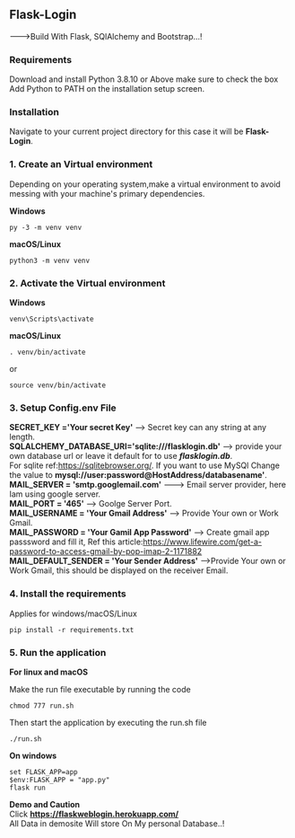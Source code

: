 ## Flask-Login
--->Build With Flask, SQlAlchemy and Bootstrap...!

### Requirements

Download and install Python 3.8.10 or Above make sure to check the box Add Python to PATH on the installation setup screen.


### Installation
          
Navigate to your current project directory for this case it will be **Flask-Login**. <br>
          
### 1. Create an Virtual environment
          
Depending on your operating system,make a virtual environment to avoid messing with your machine's primary dependencies.

**Windows**
          
```cd Flask-Login
py -3 -m venv venv
```
            
**macOS/Linux**
          
```cd Flask-Login
python3 -m venv venv
```

### 2. Activate the Virtual environment
          
**Windows** 

```
venv\Scripts\activate
```
          
**macOS/Linux**

```
. venv/bin/activate
```
or
```
source venv/bin/activate
```
### 3. Setup Config.env File
**SECRET_KEY ='Your secret Key'**  --> Secret key can any string at any length. <br>
**SQLALCHEMY_DATABASE_URI='sqlite:///flasklogin.db'** --> provide your own database url or leave it default for to use ***flasklogin.db***.<br>
For sqlite ref:https://sqlitebrowser.org/. If you want to use MySQl Change the value to **mysql://user:password@HostAddress/databasename'**.<br>
**MAIL_SERVER = 'smtp.googlemail.com'** ---> Email server provider, here Iam using google server. <br>
**MAIL_PORT = '465'** --> Goolge Server Port. <br>
**MAIL_USERNAME = 'Your Gmail Address'** --> Provide Your own or Work Gmail. <br>
**MAIL_PASSWORD = 'Your Gamil App Password'** --> Create gmail app passsword and fill it, Ref this article:https://www.lifewire.com/get-a-password-to-access-gmail-by-pop-imap-2-1171882 <br>
**MAIL_DEFAULT_SENDER = 'Your Sender Address'** -->Provide Your own or Work Gmail, this should be displayed on the receiver Email. <br>

### 4. Install the requirements

Applies for windows/macOS/Linux

```
pip install -r requirements.txt
```
  
### 5. Run the application 

**For linux and macOS**

Make the run file executable by running the code

```
chmod 777 run.sh
```

Then start the application by executing the run.sh file

```
./run.sh
```

**On windows**
```
set FLASK_APP=app
$env:FLASK_APP = "app.py"
flask run
```
**Demo and Caution** <br>
Click **https://flaskweblogin.herokuapp.com/** <br>
All Data in demosite Will store On My personal Database..!
